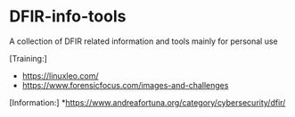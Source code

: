 # DFIR-info-tools
A collection of DFIR related information and tools mainly for personal use

[Training:]
* https://linuxleo.com/
* https://www.forensicfocus.com/images-and-challenges

[Information:]
*https://www.andreafortuna.org/category/cybersecurity/dfir/

